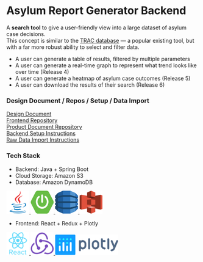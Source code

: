 # Asylum Report Generator Backend

A **search tool** to give a user-friendly view into a large dataset of asylum case decisions. <br/>
This concept is similar to the [TRAC database](https://trac.syr.edu/phptools/immigration/asylum/) — a popular 
existing tool, but with a far more robust ability to select and filter data.
* A user can generate a table of results, filtered by multiple parameters
* A user can generate a real-time graph to represent what trend looks
  like over time (Release 4)
* A user can generate a heatmap of asylum case outcomes (Release 5)
* A user can download the results of their search (Release 6)

### Design Document / Repos / Setup / Data Import
[Design Document](documentation/design_document.md) <br/>
[Frontend Repository](https://github.com/BloomTech-Labs/asylum-rg-fe) <br/>
[Product Document Repository](https://github.com/BloomTech-Labs/asylum-rg-docs) <br/>
[Backend Setup Instructions](https://www.notion.so/bloomtech/BE-Local-Setup-794f197185c046ccb9e2e9f073268cbe) <br/>
[Raw Data Import Instructions](documentation/raw_data_import_process.md)


### Tech Stack

- Backend: Java + Spring Boot
- Cloud Storage: Amazon S3
- Database: Amazon DynamoDB
<p align="left">
<a href="https://www.java.com" target="_blank" rel="noreferrer"> 
<img src="https://raw.githubusercontent.com/devicons/devicon/master/icons/java/java-original.svg" alt="java" width="60" height="60"/> </a>
<a href="https://spring.io/projects/spring-boot" target="_blank" rel="noreferrer"> 
<img src="/documentation/images/spring_boot_logo.png" alt="spring" width="60" height="60"/> </a>
<a href="https://docs.aws.amazon.com/amazondynamodb/latest/developerguide/Introduction.html" target="_blank" rel="noreferrer"> 
<img src= "documentation/images/aws_dynamodb.svg" alt="DynamoDB" width="60" height="60"/> </a>
<a href="https://docs.aws.amazon.com/AmazonS3/latest/userguide/Welcome.html" target="_blank" rel="noreferrer"> 
<img src= "documentation/images/aws_s3.png" alt="S3" width="60" height="60"/> </a>
</p>

- Frontend: React + Redux + Plotly
<p align="left">
<a href="https://reactjs.org/" target="_blank" rel="noreferrer"> 
<img src="https://raw.githubusercontent.com/devicons/devicon/master/icons/react/react-original-wordmark.svg" alt="react" width="60" height="60"/> </a>
<a href="https://redux.js.org/" target="_blank" rel="noreferrer"> 
<img src="https://raw.githubusercontent.com/devicons/devicon/master/icons/redux/redux-original.svg" alt="react" width="60" height="60"/> </a>
<a href="https://plotly.com/" target="_blank" rel="noreferrer"> 
<img src= "documentation/images/plotly.png" alt="Plotly" width="165" height="53"/> </a>
</p>

